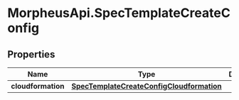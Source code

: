 # MorpheusApi.SpecTemplateCreateConfig

## Properties

Name | Type | Description | Notes
------------ | ------------- | ------------- | -------------
**cloudformation** | [**SpecTemplateCreateConfigCloudformation**](SpecTemplateCreateConfigCloudformation.md) |  | [optional] 


